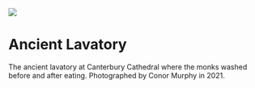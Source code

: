 <a href="https://juncture-digital.org"><img src="https://gitcdn.link/repo/jstor-labs/juncture/main/images/ve-button.png"></a>

<param ve-config header="header" main="now-and-then">

<param ve-compare url="https://stor.artstor.org/stor/a8b14191-ce7e-4e20-8023-e8ba8b72b33a" label="Ancient Lavatory, Canterbury (2021)" attribution="Conor Murphy">
<param ve-compare url="https://stor.artstor.org/stor/5aaa0ff4-3f0f-4ecc-86b6-1a320621a2ab " label="Ancient Lavatory, Canterbury (1905 or earlier)">

# Ancient Lavatory

The ancient lavatory at Canterbury Cathedral where the monks washed before and after eating.  Photographed by Conor Murphy in 2021.

